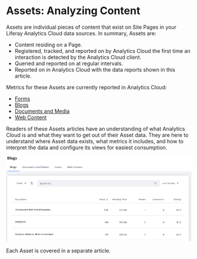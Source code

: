 # Assets: Analyzing Content [](id=assets-analyzing-content)

Assets are individual pieces of content that exist on Site Pages in your Liferay
Analytics Cloud data sources. In summary, Assets are:

- Content residing on a Page.
- Registered, tracked, and reported on by Analytics Cloud the first time an
    interaction is detected by the Analytics Cloud client.
- Queried and reported on at regular intervals.
- Reported on in Analytics Cloud with the data reports shown in this article.

Metrics for these Assets are currently reported in Analytics Cloud:

- [Forms](https://dev.liferay.com/discover/portal/-/knowledge_base/7-1/forms)
- [Blogs](https://dev.liferay.com/discover/portal/-/knowledge_base/7-1/publishing-blogs)
- [Documents and Media](https://dev.liferay.com/discover/portal/-/knowledge_base/7-1/managing-documents-and-media)
- [Web Content](https://dev.liferay.com/discover/portal/-/knowledge_base/7-1/authoring-content-structured-and-inline-content)

Readers of these Assets articles have an understanding of what Analytics
Cloud is and what they want to get out of their Asset data. They are here to
understand where Asset data exists, what metrics it includes, and how to
interpret the data and configure its views for easiest consumption.

![Figure 1: Each Asset has its own table.](../../images/assets-table.png)

Each Asset is covered in a separate article.
